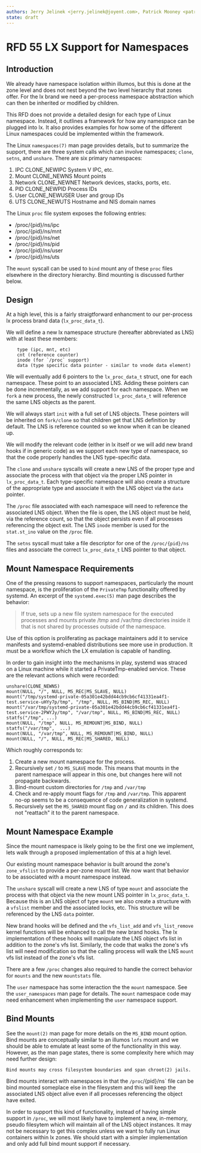 ```yaml
---
authors: Jerry Jelinek <jerry.jelinek@joyent.com>, Patrick Mooney <patrick.mooney@joyent.com>
state: draft
---
```


<!--
    This Source Code Form is subject to the terms of the Mozilla Public
    License, v. 2.0. If a copy of the MPL was not distributed with this
    file, You can obtain one at http://mozilla.org/MPL/2.0/.
-->

<!--
    Copyright 2016 Joyent
-->

# RFD 55 LX Support for Namespaces

## Introduction

We already have namespace isolation within illumos, but this is done at the
zone level and does not nest beyond the two level hierarchy that zones offer.
For the lx brand we need a per-process namespace abstraction which can then
be inherited or modified by children.

This RFD does not provide a detailed design for each type of Linux namespace.
Instead, it outlines a framework for how any namespace can be plugged into lx.
It also provides examples for how some of the different Linux namespaces could
be implemented within the framework.

The Linux `namespaces(7)` man page provides details, but to summarize the
support, there are three system calls which can involve namespaces; `clone`,
`setns`, and `unshare`. There are six primary namespaces:
 1. IPC         CLONE\_NEWIPC    System V IPC, etc.
 2. Mount       CLONE\_NEWNS     Mount points
 3. Network     CLONE\_NEWNET    Network devices, stacks, ports, etc.
 4. PID         CLONE\_NEWPID    Process IDs
 5. User        CLONE\_NEWUSER   User and group IDs
 6. UTS         CLONE\_NEWUTS    Hostname and NIS domain names

The Linux `proc` file system exposes the following entries:
- /proc/{pid}/ns/ipc
- /proc/{pid}/ns/mnt
- /proc/{pid}/ns/net
- /proc/{pid}/ns/pid
- /proc/{pid}/ns/user
- /proc/{pid}/ns/uts

The `mount` syscall can be used to `bind` mount any of these `proc` files
elsewhere in the directory hierarchy. Bind mounting is discussed further
below.

## Design

At a high level, this is a fairly straigtforward enhancment to our per-process
lx process brand data (`lx_proc_data_t`).

We will define a new lx namespace structure (hereafter abbreviated as LNS) with
at least these members:
```
    type (ipc, mnt, etc)
    cnt (reference counter)
    inode (for `/proc` support)
    data (type specific data pointer - similar to vnode data element)
```

We will eventually add 6 pointers to the `lx_proc_data_t` struct, one for each
namespace. These point to an associated LNS. Adding these pointers can be done
incrementally, as we add support for each namespace. When we `fork` a new
process, the newly constructed `lx_proc_data_t` will reference the same
LNS objects as the parent.

We will always start `init` with a full set of LNS objects. These pointers
will be inherited on `fork/clone` so that children get that LNS definition
by default. The LNS is reference counted so we know when it can be cleaned up.

We will modify the relevant code (either in lx itself or we will add new brand
hooks if in generic code) as we support each new type of namespace, so that the
code properly handles the LNS type-specific data.

The `clone` and `unshare` syscalls will create a new LNS of the proper type
and associate the process with that object via the proper LNS pointer in
`lx_proc_data_t`. Each type-specific namespace will also create a structure of
the appropriate type and associate it with the LNS object via the `data`
pointer.

The `/proc` file associated with each namespace will need to reference the
associated LNS object. When the file is open, the LNS object must be held,
via the reference count, so that the object persists even if all processes
referencing the object exit. The LNS `inode` member is used for the
`stat.st_ino` value on the `/proc` file.

The `setns` syscall must take a file descriptor for one of the `/proc/{pid}/ns`
files and associate the correct `lx_proc_data_t` LNS pointer to that object.

## Mount Namespace Requirements

One of the pressing reasons to support namespaces, particularly the mount
namespace, is the proliferation of the `PrivateTmp` functionality offered by
systemd. An excerpt of the `systemd.exec(5)` man page describes the behavior:

> If true, sets up a new file system namespace for the executed processes and
> mounts private /tmp and /var/tmp directories inside it that is not shared by
> processes outside of the namespace.

Use of this option is proliferating as package maintainers add it to service
manifests and systemd-enabled distributions see more use in production.  It
must be a workflow which the LX emulation is capable of handling.

In order to gain insight into the mechanisms in play, systemd was straced on a
Linux machine while it started a PrivateTmp-enabled service.  These are the
relevant actions which were recorded:

```
unshare(CLONE_NEWNS)
mount(NULL, "/", NULL, MS_REC|MS_SLAVE, NULL)
mount("/tmp/systemd-private-05a301e42bdd44cb9cb6cf41331ea4f1-test.service-uHYy7p/tmp", "/tmp", NULL, MS_BIND|MS_REC, NULL)
mount("/var/tmp/systemd-private-05a301e42bdd44cb9cb6cf41331ea4f1-test.service-2PWYJy/tmp", "/var/tmp", NULL, MS_BIND|MS_REC, NULL)
statfs("/tmp", ...)
mount(NULL, "/tmp", NULL, MS_REMOUNT|MS_BIND, NULL)
statfs("/var/tmp",  ...)
mount(NULL, "/var/tmp", NULL, MS_REMOUNT|MS_BIND, NULL)
mount(NULL, "/", NULL, MS_REC|MS_SHARED, NULL)
```

Which roughly corresponds to:
 1. Create a new mount namespace for the process.
 2. Recursively set `/` to `MS_SLAVE` mode.  This means that mounts in the parent namespace will appear in this one, but changes here will not propagate backwards.
 3. Bind-mount custom directories for `/tmp` and `/var/tmp`
 4. Check and re-apply mount flags for `/tmp` and `/var/tmp`.  This apparent no-op seems to be a consequence of code generalization in systemd.
 5. Recursively set the `MS_SHARED` mount flag on `/` and its children.  This does not "reattach" it to the parent namespace.



## Mount Namespace Example

Since the mount namespace is likely going to be the first one we implement,
lets walk through a proposed implementation of this at a high level.

Our existing mount namespace behavior is built around the zone's `zone_vfslist`
to provide a per-zone mount list. We now want that behavior to be associated
with a mount namespace instead.

The `unshare` syscall will create a new LNS of type `mount` and associate the
process with that object via the new mount LNS pointer in `lx_proc_data_t`.
Because this is an LNS object of type `mount` we also create a structure with a
`vfslist` member and the associated locks, etc. This structure will be
referenced by the LNS `data` pointer.

New brand hooks will be defined and the `vfs_list_add` and `vfs_list_remove`
kernel functions will be enhanced to call the new brand hooks. The lx
implementation of these hooks will manipulate the LNS object vfs list in
addition to the zone's vfs list. Similarly, the code that walks the zone's
vfs list will need modification so that the calling process will walk the LNS
`mount` vfs list instead of the zone's vfs list.

There are a few `/proc` changes also required to handle the correct behavior
for `mounts` and the new `mountstats` file.

The `user` namespace has some interaction the the `mount` namespace. See the
`user_namespaces` man page for details. The `mount` namespace code may need
enhancement when implementing the `user` namespace support.

## Bind Mounts

See the `mount(2)` man page for more details on the `MS_BIND` mount option.
Bind mounts are conceptually similar to an illumos `lofs` mount and we
should be able to emulate at least some of the functionality in this way.
However, as the man page states, there is some complexity here which may
need further design:
```
Bind mounts may cross filesystem boundaries and span chroot(2) jails.
```

Bind mounts interact with namespaces in that the `/proc`/{pid}/ns` file
can be bind mounted someplace else in the filesystem and this will keep
the associated LNS object alive even if all processes referencing the object
have exited.

In order to support this kind of functionality, instead of having simple
support in `/proc`, we will most likely have to implement a new, in-memory,
pseudo filesytem which will maintain all of the LNS object instances. It
may not be necessary to get this complex unless we want to fully run
Linux containers within lx zones. We should start with a simpler implementation
and only add full bind mount support if necessary.
